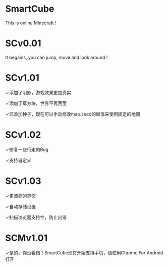 ﻿# SmartCube
This is online Minecraft !
# SCv0.01
It begains, you can jump, move and look around !
# SCv1.01
✓添加了阴影，游戏效果更加真实

✓添加了草方块，世界不再荒芜

✓已添加种子，现在可以手动修改map.seed的赋值来使用固定的地图
# SCv1.02
✓修复一些行走的Bug

✓支持自定义
# SCv1.03
✓更漂亮的界面

✓自动存储设置

✓扫描浏览器支持性，防止出错
# SCMv1.01
✓是的，你没看错！SmartCube现在开始支持手机，请使用Chrome For Android打开